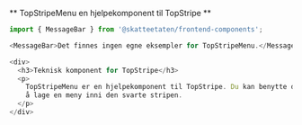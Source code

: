 ** TopStripeMenu en hjelpekomponent til TopStripe **

```js noeditor
import { MessageBar } from '@skatteetaten/frontend-components';

<MessageBar>Det finnes ingen egne eksempler for TopStripeMenu.</MessageBar>;
```

```js noeditor beskrivelse
<div>
  <h3>Teknisk komponent for TopStripe</h3>
  <p>
    TopStripeMenu er en hjelpekomponent til TopStripe. Du kan benytte denne for
    å lage en meny inni den svarte stripen.
  </p>
</div>
```
